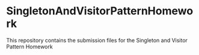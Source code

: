 # SingletonAndVisitorPatternHomework

This repository contains the submission files for the Singleton and Visitor Pattern Homework
